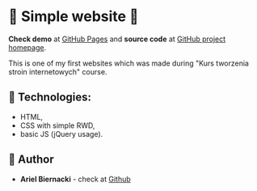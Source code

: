 # :construction: Simple website :construction:

**Check demo** at  [GitHub Pages](https://arlbiern.github.io/kurs-tworzenie-stron/) and **source code** at [GitHub project homepage](https://github.com/Kombajn27/kurs-tworzenie-stron).

This is one of my first websites which was made during "Kurs tworzenia stroin internetowych" course. 

## :rocket: Technologies:
* HTML, 
* CSS with simple RWD, 
* basic JS (jQuery usage).

## :busts_in_silhouette: Author
* **Ariel Biernacki** - check at [Github](https://github.com/arlbiern)
